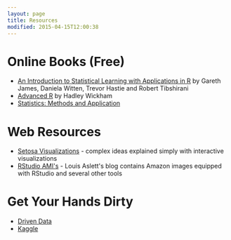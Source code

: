 ```yaml
---
layout: page
title: Resources
modified: 2015-04-15T12:00:38
---
```


# Online Books (Free)
* [An Introduction to Statistical Learning with Applications in R](http://www-bcf.usc.edu/~gareth/ISL/) by Gareth James, Daniela Witten, Trevor Hastie and Robert Tibshirani
* [Advanced R](http://adv-r.had.co.nz/) by Hadley Wickham
* [Statistics: Methods and Application](http://www.statsoft.com/textbook/)

# Web Resources
* [Setosa Visualizations](http://setosa.io/#/) - complex ideas explained simply with interactive visualizations
* [RStudio AMI's](http://www.louisaslett.com/RStudio_AMI/) - Louis Aslett's blog contains Amazon images equipped with RStudio and several other tools

# Get Your Hands Dirty
* [Driven Data](http://www.drivendata.org/)
* [Kaggle](http://www.kaggle.com/)



[^1]: Example: *domain.com/category-name/post-title*